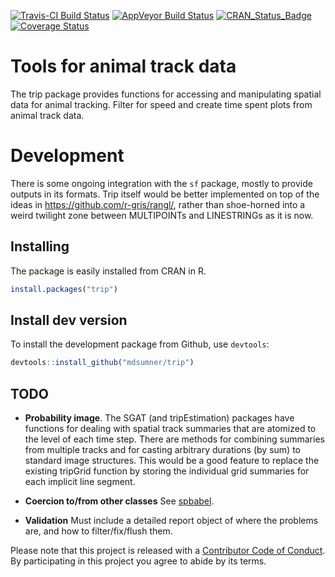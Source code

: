
<!-- README.md is generated from README.Rmd. Please edit that file -->
[![Travis-CI Build Status](https://travis-ci.org/mdsumner/trip.svg?branch=master)](https://travis-ci.org/mdsumner/trip) [![AppVeyor Build Status](https://ci.appveyor.com/api/projects/status/github/mdsumner/trip?branch=master&svg=true)](https://ci.appveyor.com/project/mdsumner/trip) [![CRAN\_Status\_Badge](http://www.r-pkg.org/badges/version/trip)](https://cran.r-project.org/package=trip) [![Coverage Status](https://img.shields.io/codecov/c/github/mdsumner/trip/master.svg)](https://codecov.io/github/mdsumner/trip?branch=master)

Tools for animal track data
===========================

The trip package provides functions for accessing and manipulating spatial data for animal tracking. Filter for speed and create time spent plots from animal track data.

Development
===========

There is some ongoing integration with the `sf` package, mostly to provide outputs in its formats. Trip itself would be better implemented on top of the ideas in <https://github.com/r-gris/rangl/>, rather than shoe-horned into a weird twilight zone between MULTIPOINTs and LINESTRINGs as it is now.

Installing
----------

The package is easily installed from CRAN in R.

``` r
install.packages("trip")
```

Install dev version
-------------------

To install the development package from Github, use `devtools`:

``` r
devtools::install_github("mdsumner/trip")
```

TODO
----

-   **Probability image**. The SGAT (and tripEstimation) packages have functions for dealing with spatial track summaries that are atomized to the level of each time step. There are methods for combining summaries from multiple tracks and for casting arbitrary durations (by sum) to standard image structures. This would be a good feature to replace the existing tripGrid function by storing the individual grid summaries for each implicit line segment.

-   **Coercion to/from other classes** See [spbabel](https://github.com/mdsumner/spbabel).

-   **Validation** Must include a detailed report object of where the problems are, and how to filter/fix/flush them.

Please note that this project is released with a [Contributor Code of Conduct](CONDUCT.md). By participating in this project you agree to abide by its terms.
